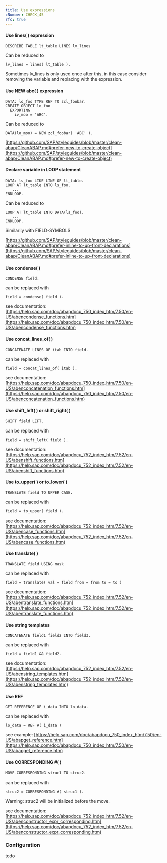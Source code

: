 ```yaml
---
title: Use expressions
cNumber: CHECK_45
rfc: true
---
```


#### Use lines( ) expression

```abap
DESCRIBE TABLE lt_table LINES lv_lines
```
Can be reduced to
```abap
lv_lines = lines( lt_table ).
```
Sometimes lv_lines is only used once after this, in this case consider removing the variable and replacing with the expression.

#### Use NEW abc( ) expression
```abap
DATA: lo_foo TYPE REF TO zcl_foobar.
CREATE OBJECT lo_foo
  EXPORTING
    iv_moo = 'ABC'.
```
Can be reduced to
```abap
DATA(lo_moo) = NEW zcl_foobar( 'ABC' ).
```

[https://github.com/SAP/styleguides/blob/master/clean-abap/CleanABAP.md#prefer-new-to-create-object](https://github.com/SAP/styleguides/blob/master/clean-abap/CleanABAP.md#prefer-new-to-create-object)

#### Declare variable in LOOP statement
```abap
DATA: ls_foo LIKE LINE OF lt_table.
LOOP AT lt_table INTO ls_foo.
   ...
ENDLOOP.
```
Can be reduced to
```abap
LOOP AT lt_table INTO DATA(ls_foo).
   ...
ENDLOOP.
```
Similarily with FIELD-SYMBOLS

[https://github.com/SAP/styleguides/blob/master/clean-abap/CleanABAP.md#prefer-inline-to-up-front-declarations](https://github.com/SAP/styleguides/blob/master/clean-abap/CleanABAP.md#prefer-inline-to-up-front-declarations)

#### Use condense( )
```abap
CONDENSE field.
```

can be replaced with

```abap
field = condense( field ).
```

see documentation: [https://help.sap.com/doc/abapdocu_750_index_htm/7.50/en-US/abencondense_functions.htm](https://help.sap.com/doc/abapdocu_750_index_htm/7.50/en-US/abencondense_functions.htm)

#### Use concat_lines_of( )
```abap
CONCATENATE LINES OF itab INTO field.
```

can be replaced with

```abap
field = concat_lines_of( itab ).
```

see documentation: [https://help.sap.com/doc/abapdocu_750_index_htm/7.50/en-US/abenconcatenation_functions.htm](https://help.sap.com/doc/abapdocu_750_index_htm/7.50/en-US/abenconcatenation_functions.htm)

#### Use shift_left( ) or shift_right( )
```abap
SHIFT field LEFT.
```

can be replaced with

```abap
field = shift_left( field ).
```

see documentation: [https://help.sap.com/doc/abapdocu_752_index_htm/7.52/en-US/abenshift_functions.htm](https://help.sap.com/doc/abapdocu_752_index_htm/7.52/en-US/abenshift_functions.htm)

#### Use to_upper( ) or to_lower( )
```abap
TRANSLATE field TO UPPER CASE.
```

can be replaced with

```abap
field = to_upper( field ).
```

see documentation: [https://help.sap.com/doc/abapdocu_752_index_htm/7.52/en-US/abencase_functions.htm](https://help.sap.com/doc/abapdocu_752_index_htm/7.52/en-US/abencase_functions.htm)

#### Use translate( )
```abap
TRANSLATE field USING mask
```

can be replaced with

```abap
field = translate( val = field from = from to = to )
```

see documentation: [https://help.sap.com/doc/abapdocu_752_index_htm/7.52/en-US/abentranslate_functions.htm](https://help.sap.com/doc/abapdocu_752_index_htm/7.52/en-US/abentranslate_functions.htm)

#### Use string templates
```abap
CONCATENATE field1 field2 INTO field3.
```

can be replaced with

```abap
field = field1 && field2.
```

see documentation: [https://help.sap.com/doc/abapdocu_752_index_htm/7.52/en-US/abenstring_templates.htm](https://help.sap.com/doc/abapdocu_752_index_htm/7.52/en-US/abenstring_templates.htm)

#### Use REF

```abap
GET REFERENCE OF i_data INTO lo_data.
```

can be replaced with

```abap
lo_data = REF #( i_data )
```

see example: [https://help.sap.com/doc/abapdocu_750_index_htm/7.50/en-US/abapget_reference.htm](https://help.sap.com/doc/abapdocu_750_index_htm/7.50/en-US/abapget_reference.htm)

#### Use CORRESPONDING #( )
```abap
MOVE-CORRESPONDING struc1 TO struc2.
```

can be replaced with

```abap
struc2 = CORRESPONDING #( struc1 ).
```
Warning: struc2 will be initialized before the move.

see documentation: [https://help.sap.com/doc/abapdocu_752_index_htm/7.52/en-US/abenconstructor_expr_corresponding.htm](https://help.sap.com/doc/abapdocu_752_index_htm/7.52/en-US/abenconstructor_expr_corresponding.htm)

### Configuration
todo
